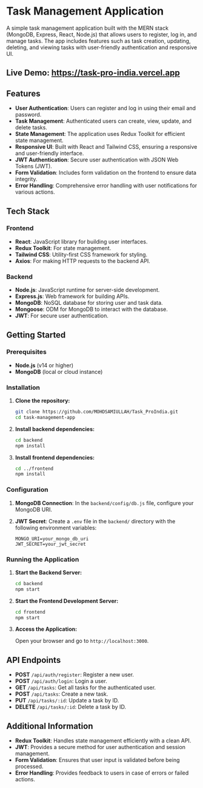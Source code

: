 
# Task Management Application

A simple task management application built with the MERN stack (MongoDB, Express, React, Node.js) that allows users to register, log in, and manage tasks. The app includes features such as task creation, updating, deleting, and viewing tasks with user-friendly authentication and responsive UI.

## Live Demo: https://task-pro-india.vercel.app

## Features

- **User Authentication**: Users can register and log in using their email and password.
- **Task Management**: Authenticated users can create, view, update, and delete tasks.
- **State Management**: The application uses Redux Toolkit for efficient state management.
- **Responsive UI**: Built with React and Tailwind CSS, ensuring a responsive and user-friendly interface.
- **JWT Authentication**: Secure user authentication with JSON Web Tokens (JWT).
- **Form Validation**: Includes form validation on the frontend to ensure data integrity.
- **Error Handling**: Comprehensive error handling with user notifications for various actions.

## Tech Stack

### Frontend
- **React**: JavaScript library for building user interfaces.
- **Redux Toolkit**: For state management.
- **Tailwind CSS**: Utility-first CSS framework for styling.
- **Axios**: For making HTTP requests to the backend API.

### Backend
- **Node.js**: JavaScript runtime for server-side development.
- **Express.js**: Web framework for building APIs.
- **MongoDB**: NoSQL database for storing user and task data.
- **Mongoose**: ODM for MongoDB to interact with the database.
- **JWT**: For secure user authentication.

## Getting Started

### Prerequisites

- **Node.js** (v14 or higher)
- **MongoDB** (local or cloud instance)

### Installation

1. **Clone the repository:**

   ```bash
   git clone https://github.com/MOHDSAMIULLAH/Task_ProIndia.git
   cd task-management-app
   ```

2. **Install backend dependencies:**

   ```bash
   cd backend
   npm install
   ```

3. **Install frontend dependencies:**

   ```bash
   cd ../frontend
   npm install
   ```

### Configuration

1. **MongoDB Connection**: In the `backend/config/db.js` file, configure your MongoDB URI.

2. **JWT Secret**: Create a `.env` file in the `backend/` directory with the following environment variables:

   ```plaintext
   MONGO_URI=your_mongo_db_uri
   JWT_SECRET=your_jwt_secret
   ```

### Running the Application

1. **Start the Backend Server:**

   ```bash
   cd backend
   npm start
   ```

2. **Start the Frontend Development Server:**

   ```bash
   cd frontend
   npm start
   ```

3. **Access the Application:**
   
   Open your browser and go to `http://localhost:3000`.

## API Endpoints

- **POST** `/api/auth/register`: Register a new user.
- **POST** `/api/auth/login`: Login a user.
- **GET** `/api/tasks`: Get all tasks for the authenticated user.
- **POST** `/api/tasks`: Create a new task.
- **PUT** `/api/tasks/:id`: Update a task by ID.
- **DELETE** `/api/tasks/:id`: Delete a task by ID.

## Additional Information

- **Redux Toolkit**: Handles state management efficiently with a clean API.
- **JWT**: Provides a secure method for user authentication and session management.
- **Form Validation**: Ensures that user input is validated before being processed.
- **Error Handling**: Provides feedback to users in case of errors or failed actions.

